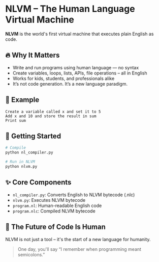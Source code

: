 # NLVM – The Human Language Virtual Machine

**NLVM** is the world's first virtual machine that executes plain English as code.

## 🔥 Why It Matters
- Write and run programs using human language — no syntax
- Create variables, loops, lists, APIs, file operations – all in English
- Works for kids, students, and professionals alike
- It’s not code generation. It’s a new language paradigm.

## 🧠 Example
```
Create a variable called x and set it to 5
Add x and 10 and store the result in sum
Print sum
```

## 🚀 Getting Started
```bash
# Compile
python nl_compiler.py

# Run in NLVM
python nlvm.py
```

## ✨ Core Components
- `nl_compiler.py`: Converts English to NLVM bytecode (.nlc)
- `nlvm.py`: Executes NLVM bytecode
- `program.nl`: Human-readable English code
- `program.nlc`: Compiled NLVM bytecode

## 🌟 The Future of Code Is Human
NLVM is not just a tool – it's the start of a new language for humanity.

> One day, you'll say “I remember when programming meant semicolons.”